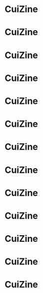 # CuiZine
# CuiZine
# CuiZine
# CuiZine
# CuiZine
# CuiZine
# CuiZine
# CuiZine
# CuiZine
# CuiZine
# CuiZine
# CuiZine
# CuiZine
